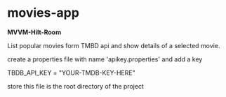 # movies-app
**MVVM-Hilt-Room**

List popular movies form TMBD api and show details of a selected movie. 

create a properties file with name 'apikey.properties' and add a key

TBDB_API_KEY = "YOUR-TMDB-KEY-HERE"

store this file is the root directory of the project
